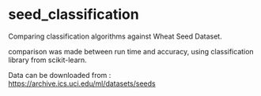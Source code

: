 # seed_classification
Comparing classification algorithms against Wheat Seed Dataset.

comparison was made between run time and accuracy, using classification library from scikit-learn.

Data can be downloaded from : https://archive.ics.uci.edu/ml/datasets/seeds

